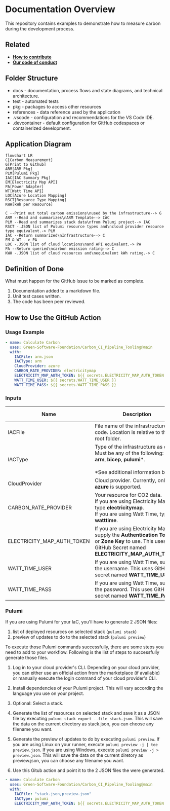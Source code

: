 # Documentation Overview

This repository contains examples to demonstrate how to measure carbon during the development process.

## Related

- **[How to contribute](../CONTRIBUTING.md)**
- **[Our code of conduct](../CODE_OF_CONDUCT.md)**

## Folder Structure

- docs - documentation, process flows and state diagrams, and technical architecture.
- test - automated tests
- pkg - packages to access other resources
- references - data reference used by the application
- .vscode - configuration and recommendations for the VS Code IDE.
- .devcontainer - default configuration for GitHub codespaces or containerized development.

## Application Diagram

```mermaid
flowchart LR
C[Carbon Measurement]
G[Print to Github]
ARM[ARM Pkg]
PLM[Pulumi Pkg]
IAC[IAC Summary Pkg]
EM[Electricity Map API]
PA[Power Adapter]
WT[Watt Time API]
LOC[Azure Location Mapping]
RSCT[Resource Type Mapping]
KWH[kWh per Resource]

C --Print out total carbon emissions\nused by the infrastructure--> G
ARM --Read and summarizes\nARM Template--> IAC
PLM --Read and summarizes stack data\nfrom Pulumi project--> IAC
RSCT -.JSON list of Pulumi resource types and\ncloud provider resource type equivalent.-> PLM
IAC --Return summarized\nInfrastructure--> C
EM & WT --> PA
LOC -.JSON list of cloud locations\nand API equivalent.-> PA
PA --Return queried\ncarbon emission rating--> C
KWH -.JSON list of cloud resources and\nequivalent kWh rating.-> C
```

## Definition of Done

What must happen for the GitHub Issue to be marked as complete.

1. Documentation added to a markdown file.
2. Unit test cases written.
3. The code has been peer reviewed.

## How to Use the GitHub Action

### Usage Example
```yaml
- name: Calculate Carbon
  uses: Green-Software-Foundation/Carbon_CI_Pipeline_Tooling@main
  with:
    IACFile: arm.json
    IACType: arm
    CloudProvider: azure
    CARBON_RATE_PROVIDER: electricitymap
    ELECTRICITY_MAP_AUTH_TOKEN: ${{ secrets.ELECTRICITY_MAP_AUTH_TOKEN }}
    WATT_TIME_USER: ${{ secrets.WATT_TIME_USER }}
    WATT_TIME_PASS: ${{ secrets.WATT_TIME_PASS }}
```

### Inputs

|Name|Description|Required|Default Value|
|--|--|--|--|
|IACFile|File name of the infrastructure code. Location is relative to the root folder.|true|infra.json|
|IACType|Type of the infrastructure as code. <br/>Must be any of the following:<br/>**arm**, **bicep**, **pulumi***.<br/><br/>*See additional information below.|true|arm|
|CloudProvider|Cloud provider. Currently, only **azure** is supported.|true|azure|
|CARBON_RATE_PROVIDER|Your resource for CO2 data.<br/>If you are using Electricity Map, type **electricitymap**.<br/>If you are using Watt Time, type **watttime**.|true||
|ELECTRICITY_MAP_AUTH_TOKEN|If you are using Electricity Map, supply the **Authentication Token** or **Zone Key** to use. This uses GitHub Secret named **ELECTRICITY_MAP_AUTH_TOKEN**|false||
|WATT_TIME_USER|If you are using Watt Time, supply the username. This uses GitHub secret named **WATT_TIME_USER**|true||
|WATT_TIME_PASS|If you are using Watt Time, supply the password. This uses GitHub secret named **WATT_TIME_PASS**|true||



### Pulumi

If you are using Pulumi for your IaC, you'll have to generate 2 JSON files:

1. list of deployed resources on selected stack (`pulumi stack`)
2. preview of updates to do to the selected stack (`pulumi preview`)

To execute those Pulumi commands successfully, there are some steps you need to add to your workflow. Following is the list of steps to successfully generate those files.

1. Log in to your cloud provider's CLI. Depending on your cloud provider, you can either use an official action from the marketplace (if available) or manually execute the login command of your cloud provider's CLI.

2. Install dependencies of your Pulumi project. This will vary according the language you use on your project.

3. Optional: Select a stack.

4. Generate the list of resources on selected stack and save it as a JSON file by executing `pulumi stack export --file stack.json`. This will save the data on the current directory as stack.json, you can choose any filename you want.

5. Generate the preview of updates to do by executing `pulumi preview`. If you are using Linux on your runner, execute `pulumi preview -j | tee preview.json`. If you are using Windows, execute `pulumi preview -j > preview.json`. This will save the data on the current diretory as preview.json, you can choose any filename you want.

6. Use this Gitub action and point it to the 2 JSON files the were generated.

```yaml
- name: Calculate Carbon
  uses: Green-Software-Foundation/Carbon_CI_Pipeline_Tooling@main
  with:
    IACFile: "stack.json,preview.json"
    IACType: pulumi
    ELECTRICITY_MAP_AUTH_TOKEN: ${{ secrets.ELECTRICITY_MAP_AUTH_TOKEN }}
```
